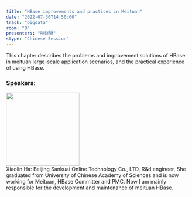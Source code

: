```yaml
---
title: "HBase improvements and practices in Meituan"
date: "2022-07-30T14:50:00"
track: "bigdata"
room: "B"
presenters: "哈晓琳"
stype: "Chinese Session"
---
```

This chapter describes the problems and improvement solutions of HBase in meituan large-scale application scenarios, and the practical experience of using HBase.
 ### Speakers: 
 <img src="images/speaker/1054.png" width="200" /><br>Xiaolin Ha: Beijing Sankuai Online Technology Co., LTD, R&d engineer, She graduated from University of Chinese Academy of Sciences and is now working for Meituan, HBase Committer and PMC. Now I am mainly responsible for the development and maintenance of meituan HBase.

 